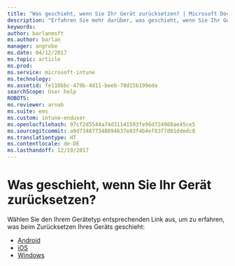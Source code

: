 ```yaml
---
title: "Was geschieht, wenn Sie Ihr Gerät zurücksetzen? | Microsoft Docs"
description: "Erfahren Sie mehr darüber, was geschieht, wenn Sie Ihr Gerät für jede der von Intune unterstützten Plattformen zurücksetzen."
keywords: 
author: barlanmsft
ms.author: barlan
manager: angrobe
ms.date: 04/12/2017
ms.topic: article
ms.prod: 
ms.service: microsoft-intune
ms.technology: 
ms.assetid: fe110bbc-479b-4d11-beeb-70d15b199eda
searchScope: User help
ROBOTS: 
ms.reviewer: arnab
ms.suite: ems
ms.custom: intune-enduser
ms.openlocfilehash: 97cf2d5544a74d31141593fe96d724988ae45ce5
ms.sourcegitcommit: a9d734877340894637e03f4b4ef83f7d01ddedc8
ms.translationtype: HT
ms.contentlocale: de-DE
ms.lasthandoff: 12/19/2017
---
```

# <a name="what-happens-if-you-reset-your-device"></a>Was geschieht, wenn Sie Ihr Gerät zurücksetzen?

Wählen Sie den Ihrem Gerätetyp entsprechenden Link aus, um zu erfahren, was beim Zurücksetzen Ihres Geräts geschieht:

- [Android](what-happens-if-you-reset-your-device-using-the-company-portal-android.md)
- [iOS](what-happens-if-you-reset-your-device-using-the-company-portal-ios.md)
- [Windows](what-happens-if-you-reset-your-device-using-the-company-portal-windows.md)
